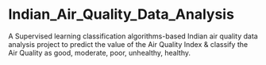 # Indian_Air_Quality_Data_Analysis
A Supervised learning classification algorithms-based Indian air quality data analysis project to predict the value of the Air Quality Index &amp; classify the Air Quality as good, moderate, poor, unhealthy, healthy.
